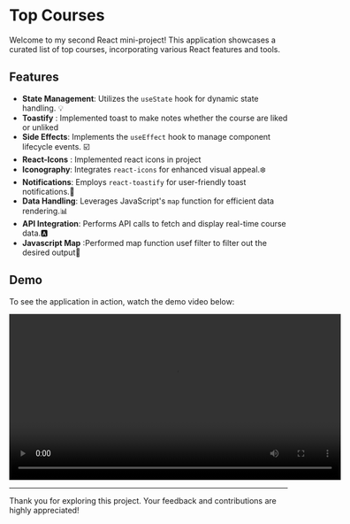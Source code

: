 # Top Courses

Welcome to my second React mini-project! This application showcases a curated list of top courses, incorporating various React features and tools.

## Features

- **State Management**: Utilizes the `useState` hook for dynamic state handling. 💡
- **Toastify** : Implemented toast to make notes whether the course are liked or unliked 
- **Side Effects**: Implements the `useEffect` hook to manage component lifecycle events. ☑️
- **React-Icons** : Implemented react icons in project 
- **Iconography**: Integrates `react-icons` for enhanced visual appeal.❄️
- **Notifications**: Employs `react-toastify` for user-friendly toast notifications.🔔
- **Data Handling**: Leverages JavaScript's `map` function for efficient data rendering.📊
- **API Integration**: Performs API calls to fetch and display real-time course data.🅰️
- **Javascript Map** :Performed map function usef filter to filter out the desired output📖

## Demo

To see the application in action, watch the demo video below:

<div align="center">
  <video src="https://github.com/user-attachments/assets/3bfef40b-ed11-47a2-bba0-67c9f0fe0289" width="600" controls>
  </video>
</div>


---

Thank you for exploring this project. Your feedback and contributions are highly appreciated!
